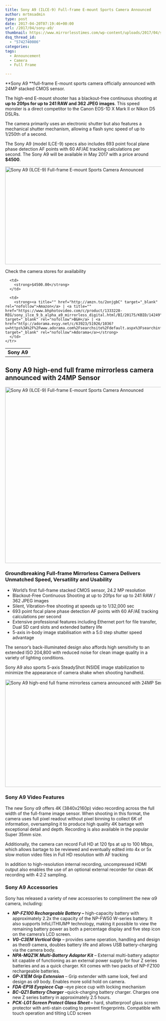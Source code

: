 ```yaml
---
title: Sony A9 (ILCE-9) Full-frame E-mount Sports Camera Announced
author: mrtmsadmin
type: post
date: 2017-04-20T07:19:46+00:00
url: /2017/04/sony-a9/
thumbnail: https://www.mirrorlesstimes.com/wp-content/uploads/2017/04/sony-a9-front.jpg
dsq_thread_id:
  - "5742740086"
categories:
tags:
  - Announcement
  - Camera
  - Full Frame

---
```

**Sony A9 **full-frame E-mount sports camera officially announced with 24MP stacked CMOS sensor.

The high-end E-mount shooter has a blackout-free continuous shooting at **up to 20fps for up to 241 RAW and 362 JPEG images**. This speed monster is a direct competitor to the Canon EOS-1D X Mark II or Nikon D5 DSLRs.

The camera primarily uses an electronic shutter but also features a mechanical shutter mechanism, allowing a flash sync speed of up to 1/250th of a second.

The Sony A9 (model ILCE-9) specs also includes 693 point focal plane phase detection AF points with 60 AF/AE tracking calculations per second. The Sony A9 will be available in May 2017 with a price around **$4500**.

[<img class="aligncenter wp-image-1090 size-full" title="Sony A9 (ILCE-9) Full-frame E-mount Sports Camera Announced" src="https://i0.wp.com/www.mirrorlesstimes.com/wp-content/uploads/2017/04/sony-a9-features-1.jpg?resize=600%2C316&#038;ssl=1" alt="Sony A9 (ILCE-9) Full-frame E-mount Sports Camera Announced" width="600" height="316" srcset="https://i0.wp.com/www.mirrorlesstimes.com/wp-content/uploads/2017/04/sony-a9-features-1.jpg?w=881&ssl=1 881w, https://i0.wp.com/www.mirrorlesstimes.com/wp-content/uploads/2017/04/sony-a9-features-1.jpg?resize=300%2C158&ssl=1 300w, https://i0.wp.com/www.mirrorlesstimes.com/wp-content/uploads/2017/04/sony-a9-features-1.jpg?resize=768%2C404&ssl=1 768w" sizes="(max-width: 600px) 100vw, 600px" data-recalc-dims="1" />][1]

<div class="panel panel-primary">
  <div class="panel-heading">
    Check the camera stores for availability
  </div>
  
  <table  class="table table-hover table table-hover table table-hover table table-hover" >
    <tr>
      <td>
        <strong>Sony A9</strong>
      </td>
      
      <td>
        <strong>$4500.00</strong>
      </td>
      
      <td>
        <strong><a title="" href="http://amzn.to/2onjgbC" target="_blank" rel="nofollow">Amazon</a> | <a title="" href="https://www.bhphotovideo.com/c/product/1333228-REG/sony_ilce_9_b_alpha_a9_mirrorless_digital.html/BI/20175/KBID/14249" target="_blank" rel="nofollow">B&H</a> | <a href="http://adorama.evyy.net/c/63923/51926/1036?u=https%3A%2F%2Fwww.adorama.com%2Fsearchsite%2Fdefault.aspx%3Fsearchinfo%3Dsony%2Ba9" target="_blank" rel="nofollow">Adorama</a></strong>
      </td>
    </tr>
  </table>
</div>

## Sony A9 high-end full frame mirrorless camera announced with 24MP Sensor

[<img class="aligncenter wp-image-1091 size-full" title="Sony A9 (ILCE-9) Full-frame E-mount Sports Camera Announced" src="https://i0.wp.com/www.mirrorlesstimes.com/wp-content/uploads/2017/04/Sony-a9-camera.jpg?resize=600%2C569&#038;ssl=1" alt="Sony A9 (ILCE-9) Full-frame E-mount Sports Camera Announced" width="600" height="569" srcset="https://i0.wp.com/www.mirrorlesstimes.com/wp-content/uploads/2017/04/Sony-a9-camera.jpg?w=900&ssl=1 900w, https://i0.wp.com/www.mirrorlesstimes.com/wp-content/uploads/2017/04/Sony-a9-camera.jpg?resize=300%2C285&ssl=1 300w, https://i0.wp.com/www.mirrorlesstimes.com/wp-content/uploads/2017/04/Sony-a9-camera.jpg?resize=768%2C729&ssl=1 768w" sizes="(max-width: 600px) 100vw, 600px" data-recalc-dims="1" />][2]

### Groundbreaking Full-frame Mirrorless Camera Delivers Unmatched Speed, Versatility and Usability

  * World’s first full-frame stacked CMOS sensor, 24.2 MP resolution
  * Blackout-Free Continuous Shooting at up to 20fps for up to 241 RAW / 362 JPEG images
  * Silent, Vibration-free shooting at speeds up to 1/32,000 sec
  * 693 point focal plane phase detection AF points with 60 AF/AE tracking calculations per second
  * Extensive professional features including Ethernet port for file transfer, Dual SD card slots and extended battery life
  * 5-axis in-body image stabilisation with a 5.0 step shutter speed advantage

The sensor&#8217;s back-illuminated design also affords high sensitivity to an extended ISO 204,800 with reduced noise for clean image quality in a variety of lighting conditions.

Sony A9 also sports 5-axis SteadyShot INSIDE image stabilization to minimize the appearance of camera shake when shooting handheld.

[<img class="aligncenter wp-image-1093 size-full" title="Sony A9 high-end full frame mirrorless camera announced with 24MP Sensor" src="https://i2.wp.com/www.mirrorlesstimes.com/wp-content/uploads/2017/04/sony-a9-highlights.jpeg?resize=600%2C347&#038;ssl=1" alt="Sony A9 high-end full frame mirrorless camera announced with 24MP Sensor" width="600" height="347" srcset="https://i2.wp.com/www.mirrorlesstimes.com/wp-content/uploads/2017/04/sony-a9-highlights.jpeg?w=950&ssl=1 950w, https://i2.wp.com/www.mirrorlesstimes.com/wp-content/uploads/2017/04/sony-a9-highlights.jpeg?resize=300%2C173&ssl=1 300w, https://i2.wp.com/www.mirrorlesstimes.com/wp-content/uploads/2017/04/sony-a9-highlights.jpeg?resize=768%2C444&ssl=1 768w" sizes="(max-width: 600px) 100vw, 600px" data-recalc-dims="1" />][3]

### Sony A9 Video Features

The new Sony α9 offers 4K (3840x2160p) video recording across the full width of the full-frame image sensor. When shooting in this format, the camera uses full pixel readout without pixel binning to collect 6K of information, oversampling it to produce high quality 4K bartage with exceptional detail and depth. Recording is also available in the popular Super 35mm size.

Additionally, the camera can record Full HD at 120 fps at up to 100 Mbps, which allows bartage to be reviewed and eventually edited into 4x or 5x slow motion video files in Full HD resolution with AF tracking

In addition to high-resolution internal recording, uncompressed HDMI output also enables the use of an optional external recorder for clean 4K recording with 4:2:2 sampling.

### Sony A9 Accessories

Sony has released a variety of new accessories to compliment the new α9 camera, including:

  * **_NP-FZ100 Rechargeable Battery –_** high-capacity battery with approximately 2.2x the capacity of the NP-FW50 W-series battery. It also supports InfoLITHIUM® technology, making it possible to view the remaining battery power as both a percentage display and five step icon on the camera’s LCD screen.
  * **_VG-C3EM Vertical Grip_** – provides same operation, handling and design as theα9 camera, doubles battery life and allows USB battery-charging via the camera body.
  * **_NPA-MQZ1K Multi-Battery Adaptor Kit_** – External multi-battery adaptor kit capable of functioning as an external power supply for four Z series batteries and as a quick charger. Kit comes with two packs of NP-FZ100 rechargeable batteries.
  * **_GP-X1EM Grip Extension_** – Grip extender with same look, feel and design as α9 body. Enables more solid hold on camera.
  * **_FDA-EP18 Eyepiece Cup_** –eye piece cup with locking mechanism
  * **_BC-QZ1 Battery Charger_** –quick-charging battery charger. Charges one new Z series battery in approximately 2.5 hours.
  * **_PCK_**–**_LG1 Screen Protect Glass Sheet –_** hard, shatterproof glass screen protector with anti-stain coating to prevent fingerprints. Compatible with touch operation and tilting LCD screen

 [1]: https://i0.wp.com/www.mirrorlesstimes.com/wp-content/uploads/2017/04/sony-a9-features-1.jpg?ssl=1
 [2]: https://i0.wp.com/www.mirrorlesstimes.com/wp-content/uploads/2017/04/Sony-a9-camera.jpg?ssl=1
 [3]: https://i2.wp.com/www.mirrorlesstimes.com/wp-content/uploads/2017/04/sony-a9-highlights.jpeg?ssl=1
